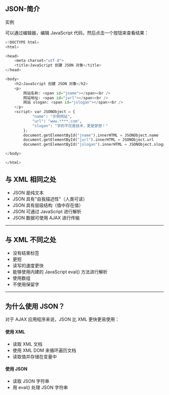 ## JSON-简介

实例

可以通过编辑器，编辑 JavaScript 代码，然后点击一个按钮来查看结果：

```python
<!DOCTYPE html>
<html>

<head>
    <meta charset="utf-8">
    <title>JavaScript 创建 JSON 对象</title>
</head>

<body>
    <h2>JavaScript 创建 JSON 对象</h2>
    <p>
        网站名称: <span id="jname"></span><br />
        网站地址: <span id="jurl"></span><br />
        网站 slogan: <span id="jslogan"></span><br />
    </p>
    <script> var JSONObject = {
            "name": "示例网站",
            "url": "www.****.com",
            "slogan": "学的不仅是技术，更是梦想！"
        };
        document.getElementById("jname").innerHTML = JSONObject.name
        document.getElementById("jurl").innerHTML = JSONObject.url
        document.getElementById("jslogan").innerHTML = JSONObject.slogan </script>

</body>

</html>
```

## 与 XML 相同之处

- JSON 是纯文本
- JSON 具有"自我描述性"（人类可读）
- JSON 具有层级结构（值中存在值）
- JSON 可通过 JavaScript 进行解析
- JSON 数据可使用 AJAX 进行传输

------

## 与 XML 不同之处

- 没有结束标签
- 更短
- 读写的速度更快
- 能够使用内建的 JavaScript eval() 方法进行解析
- 使用数组
- 不使用保留字

------

## 为什么使用 JSON？

对于 AJAX 应用程序来说，JSON 比 XML 更快更易使用：

#### 使用 XML

- 读取 XML 文档
- 使用 XML DOM 来循环遍历文档
- 读取值并存储在变量中

#### 使用 JSON

- 读取 JSON 字符串
- 用 eval() 处理 JSON 字符串